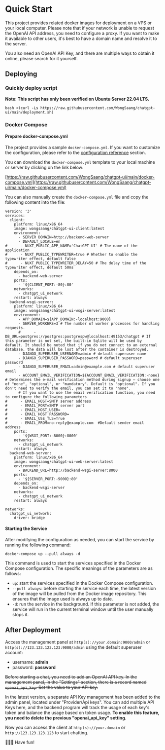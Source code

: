 # Quick Start

This project provides related docker images for deployment on a VPS or your local computer. Please note that if your network is unable to request the OpenAI API address, you need to configure a proxy. If you want to make it available to other users, it's best to have a domain name and resolve it to the server.

You also need an OpenAI API Key, and there are multiple ways to obtain it online, please search for it yourself.

## Deploying

### Quickly deploy script

**Note: This script has only been verified on Ubuntu Server 22.04 LTS.**

```
bash <(curl -Ls https://raw.githubusercontent.com/WongSaang/chatgpt-ui/main/deployment.sh)
```

### Docker Compose

#### Prepare docker-compose.yml

The project provides a sample `docker-compose.yml`. If you want to customize the configuration, please refer to the [configuration reference](/en/guide/configuration) section.

You can download the `docker-compose.yml` template to your local machine or server by clicking on the link below:

[https://raw.githubusercontent.com/WongSaang/chatgpt-ui/main/docker-compose.yml](https://raw.githubusercontent.com/WongSaang/chatgpt-ui/main/docker-compose.yml)

You can also manually create the `docker-compose.yml` file and copy the following content into the file:

```
version: '3'
services:
  client:
    platform: linux/x86_64
    image: wongsaang/chatgpt-ui-client:latest
    environment:
      - SERVER_DOMAIN=http://backend-web-server
      - DEFAULT_LOCALE=en
#      - NUXT_PUBLIC_APP_NAME='ChatGPT UI' # The name of the application
#      - NUXT_PUBLIC_TYPEWRITER=true # Whether to enable the typewriter effect, default false
#      - NUXT_PUBLIC_TYPEWRITER_DELAY=50 # The delay time of the typewriter effect, default 50ms
    depends_on:
      - backend-web-server
    ports:
      - '${CLIENT_PORT:-80}:80'
    networks:
      - chatgpt_ui_network
    restart: always
  backend-wsgi-server:
    platform: linux/x86_64
    image: wongsaang/chatgpt-ui-wsgi-server:latest
    environment:
      - APP_DOMAIN=${APP_DOMAIN:-localhost:9000}
      - SERVER_WORKERS=3 # The number of worker processes for handling requests.
      #      - DB_URL=postgres://postgres:postgrespw@localhost:49153/chatgpt # If this parameter is not set, the built-in Sqlite will be used by default. It should be noted that if you do not connect to an external database, the data will be lost after the container is destroyed.
      - DJANGO_SUPERUSER_USERNAME=admin # default superuser name
      - DJANGO_SUPERUSER_PASSWORD=password # default superuser password
      - DJANGO_SUPERUSER_EMAIL=admin@example.com # default superuser email
      - ACCOUNT_EMAIL_VERIFICATION=${ACCOUNT_EMAIL_VERIFICATION:-none} # Determines the e-mail verification method during signup – choose one of "none", "optional", or "mandatory". Default is "optional". If you don't need to verify the email, you can set it to "none".
      # If you want to use the email verification function, you need to configure the following parameters
#      - EMAIL_HOST=SMTP server address
#      - EMAIL_PORT=SMTP server port
#      - EMAIL_HOST_USER=
#      - EMAIL_HOST_PASSWORD=
#      - EMAIL_USE_TLS=True
#      - EMAIL_FROM=no-reply@example.com  #Default sender email address
    ports:
      - '${WSGI_PORT:-8000}:8000'
    networks:
      - chatgpt_ui_network
    restart: always
  backend-web-server:
    platform: linux/x86_64
    image: wongsaang/chatgpt-ui-web-server:latest
    environment:
      - BACKEND_URL=http://backend-wsgi-server:8000
    ports:
      - '${SERVER_PORT:-9000}:80'
    depends_on:
      - backend-wsgi-server
    networks:
      - chatgpt_ui_network
    restart: always

networks:
  chatgpt_ui_network:
    driver: bridge
```

#### Starting the Service

After modifying the configuration as needed, you can start the service by running the following command:

```
docker-compose up --pull always -d
```

This command is used to start the services specified in the Docker Compose configuration. The specific meanings of the parameters are as follows:

-   `up`: start the services specified in the Docker Compose configuration.
-   `--pull always`: before starting the service each time, the latest version of the image will be pulled from the Docker image repository. This ensures that the image used is always up to date.
-   `-d`: run the service in the background. If this parameter is not added, the service will run in the current terminal window until the user manually stops it.

## After Deployment

Access the management panel at `http(s)://your.domain:9000/admin` or `http(s)://123.123.123.123:9000/admin` using the default superuser account:

-   username: **admin**
-   password: **password**

~~Before starting a chat, you need to add an OpenAI API key. In the management panel, in the "Settings" section, there is a record named `openai_api_key`. Set the value to your API key.~~

In the latest version, a separate API Key management has been added to the admin panel, located under "Provider/Api keys". You can add multiple API Keys here, and the backend program will track the usage of each key's token and balance the usage based on token usage. **To enable this feature, you need to delete the previous "openai_api_key" setting.**

Now you can access the client at `http(s)://your.domain` or `http://123.123.123.123` to start chatting.

🎉🎉🎉 Have fun!
